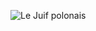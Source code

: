 ![Le Juif polonais](https://upload.wikimedia.org/wikipedia/commons/thumb/0/0a/Ignace_Gaston_Pardies-Plate_2.jpg/500px-Ignace_Gaston_Pardies-Plate_2.jpg)
